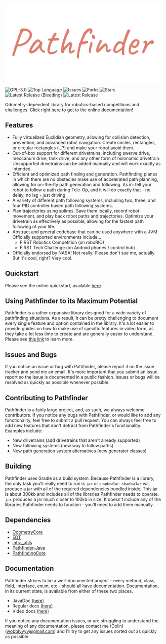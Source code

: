![Pathfinder Logo](logo.png)

![GPL-3.0](https://img.shields.io/github/license/Wobblyyyy/Pathfinder)
![Top Language](https://img.shields.io/github/languages/top/wobblyyyy/Pathfinder)
![Issues](https://img.shields.io/github/issues/Wobblyyyy/Pathfinder)
![Forks](https://img.shields.io/github/forks/Wobblyyyy/Pathfinder)
![Stars](https://img.shields.io/github/stars/Wobblyyyy/Pathfinder)
![Latest Release (Bleeding)](https://img.shields.io/github/v/release/wobblyyyy/Pathfinder?include_prereleases)
![Latest Release](https://img.shields.io/github/v/release/wobblyyyy/Pathfinder)

Odometry-dependent library for robotics-based competitions and challenges.
Click right [here](https://wobblyyyy.github.io/docs/pathfinder/quickstart.html) 
to get to the online documentation!

## Features
- Fully virtualized Euclidian geometry, allowing for collision detection, prevention, and
  advanced robot navigation. Create circles, rectangles, or circular rectangles (...?)
  and make your robot avoid them.
- Out-of-box support for different drivetrains, including swerve drive, meccanum drive, 
  tank drive, and any other form of holonomic drivetrain. Unsupported drivetrains can
  be added manually and will work exactly as intended.
- Efficient and optimized path finding and generation. Pathfinding planes in which there
  are no obstacles make use of accelerated path planning, allowing for on-the-fly path
  generation and following. As in: tell your robot to follow a path during Tele-Op, and
  it will do exactly that - no delay, no lag - just driving.
- A variety of different path following systems, including two, three, and four PID
  controller based path following systems.
- Plan trajectories using splines. Save them locally, record robot movement, and play
  back robot paths and trajectories. Optimize your drivetrain as effectively as possible,
  allowing for the fastest path following of your life.
- Abstract and general codebase that can be used anywhere with a JVM. Officially supported
  environments include...
  - FIRST Robotics Competition (on roboRIO)
  - FIRST Tech Challenge (on Android phones / control hub)
- Officially endorsed by NASA! Not really. Please don't sue me, actually. But it's cool,
  right? Very cool.
  
## Quickstart
Please see the online quickstart, available [here](https://wobblyyyy.github.io/docs/pathfinder/quickstart.html).

## Using Pathfinder to its Maximum Potential
Pathfinder is a rather expansive library designed for a wide variety of pathfinding situations.
As a result, it can be pretty challenging to document every single feature and option contained
in the library. It's a lot easier to provide guides on how to make use of specific features
in video form, as they take a lot less time to create and are generally easier to understand.
Please see [this link](https://wobblyyyy.github.io/docs/pathfinder/videos.html) to learn more.

## Issues and Bugs
If you notice an issue or bug with Pathfinder, please report it on the issue tracker and send me
an email. It's more important that you submit an issue report so the issue is documented
in a public fashion. Issues or bugs will be resolved as quickly as possible whenever possible. 

## Contributing to Pathfinder
Pathfinder is a fairly large project, and, as such, we always welcome contributors. If you notice
any bugs with Pathfinder, or would like to add any functionality, feel free to submit a pull
request. You can always feel free to add new features that don't detract from Pathfinder's
functionality. Examples include:
- New drivetrains (add drivetrains that aren't already supported)
- New following systems (new way to follow paths)
- New path generation system alternatives (new generator classes)

## Building
Pathfinder uses Gradle as a build system. Because Pathfinder is a library, the only task
you'll really need to run is `jar` or `shadowJar`. `shadowJar` will produce a jar with all
of the required dependencies bundled inside. This jar is about 300kb and includes all of
the libraries Pathfinder needs to operate. `jar` produces a jar much closer to 100kb in size.
It doesn't include any of the libraries Pathfinder needs to function - you'll need to add them
manually.

## Dependencies
- [OdometryCore](https://github.com/tmthecoder/OdometryCore)
- [EDT](https://github.com/Wobblyyyy/edt)
- [intra_utils](https://github.com/Wobblyyyy/intra_utils)
- [Pathfinder-Java](https://github.com/JaciBrunning/Pathfinder)
- [PathfindingCore](https://github.com/Wobblyyyy/PathfindingCore)
  
## Documentation
Pathfinder strives to be a well-documented project - every method, class,
field, interface, enum, etc - should all have documentation. Documentation, in
its current state, is available from either of these two places.
- JavaDoc [(here)](https://wobblyyyy.github.io/JavaDocs/Pathfinder/)
- Regular docs [(here)](https://wobblyyyy.github.io/docs/pathfinder/quickstart.html)
- Video docs [(here)](https://wobblyyyy.github.io/docs/pathfinder/videos.html)

If you notice any documentation issues, or are struggling to understand the
meaning of any documentation, please contact me (Colin) (wobblyyyy@gmail.com)
and I'll try to get any issues sorted out as quickly as possible.
